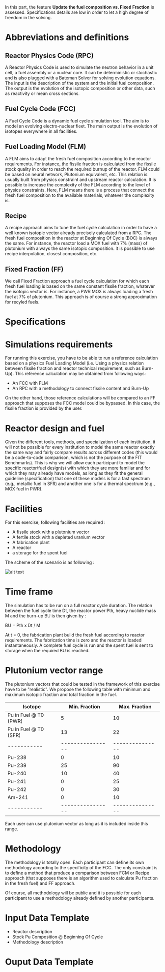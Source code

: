 In this part, the feature **Update the fuel composition vs. Fixed Fraction** is assessed. Specifications details are low in order to let a high degree of freedom in the solving. 

[//]: # (-------------------------------------------------------------------------------------------------------)
[//]: # (-------------------------------------------------------------------------------------------------------)
# Abbreviations and definitions
[//]: # (-------------------------------------------------------------------------------------------------------)
[//]: # (-------------------------------------------------------------------------------------------------------)

## Reactor Physics Code (RPC)

A Reactor Physics Code is used to simulate the neutron behavior in a unit cell, a fuel assembly or a nuclear core. It can be deterministic or stochastic and is also plugged with a Bateman Solver for solving evolution equations. The input is the description of the system and the initial fuel composition. The output is the evolution of the isotopic composition or other data, such as reactivity or mean cross sections. 

## Fuel Cycle Code (FCC)

A Fuel Cycle Code is a dynamic fuel cycle simulation tool. The aim is to model an evolving electro-nuclear fleet. The main output is the evolution of isotopes everywhere in all facilities.

## Fuel Loading Model (FLM)

A FLM aims to adapt the fresh fuel composition according to the reactor requirements. For instance, the fissile fraction is calculated from the fissile stock quality in order to reach the required burnup of the reactor. FLM could be based on neural network, Plutonium equivalent, etc. This relation is usually built from physics constraint and upstream reactor calculation. It is possible to increase the complexity of the FLM according to the level of physics constraints. Here, FLM means there is a process that connect the fresh fuel composition to the available materials, whatever the complexity is.

## Recipe

A recipe approach aims to tune the fuel cycle calculation in order to have a well known isotopic vector already precisely calculated from a RPC. The fresh fuel composition in the reactor at Beginning Of Cycle (BOC) is always the same. For instance, the reactor load a MOX fuel with 7% (mass) of plutonium with always the same isotopic composition. It is possible to use recipe interpolation, closest composition, etc.  

## Fixed Fraction (FF)

We call Fixed Fraction approach a fuel cycle calculation for which each fresh fuel loading is based on the same constant fissile fraction, whatever the isotopic vector is. For instance, a PWR MOX is always loading a fresh fuel at 7% of plutonium. This approach is of course a strong approximation for recyled fuels.

[//]: # (-------------------------------------------------------------------------------------------------------)
[//]: # (-------------------------------------------------------------------------------------------------------)
# Specifications
[//]: # (-------------------------------------------------------------------------------------------------------)
[//]: # (-------------------------------------------------------------------------------------------------------)

# Simulations requirements

For running this exercise, you have to be able to run a reference calculation based on a physics Fuel Loading Model (i.e. Using a physics relation between fissile fraction and reactor technical requirement, such as Burn-Up). This reference calculation may be obtained from following ways:

- An FCC with FLM 
- An RPC with a methodology to connect fissile content and Burn-Up

On the other hand, those reference calculations will be compared to an FF approach that supposes the FCC model could be bypassed. In this case, the fissile fraction is provided by the user. 

# Reactor design and fuel

Given the different tools, methods, and specialization of each institution, it will not be possible for every institution to model the same reactor exactly the same way and fairly compare results across different codes (this would be a code-to-code comparison, which is not the purpose of the FIT Benchmarks). This is why we will allow each participant to model the specific reactor/fuel design(s) with which they are more familiar and for which they may already have models, as long as they fit the general guideline (specification) that one of these models is for a fast spectrum (e.g., metallic fuel in SFR) and another one is for a thermal spectrum (e.g., MOX fuel in PWR).

# Facilities 

For this exercise, following facilities are required : 

- A fissile stock with a plutonium vector
- A fertile stock with a depleted uranium vector
- A fabrication plant
- A reactor
- a storage for the spent fuel

The scheme of the scenario is as following :

![alt text](https://github.com/thiollie/FITProject/blob/master/FIG/Feat_1.png)

# Time frame

The simulation has to be run on a full reactor cycle duration. The relation between the fuel cycle time Dt, the reactor power Pth, heavy nuclide mass M and the burn-up BU is then given by : 

BU = Pth x Dt / M

At t = 0, the fabrication plant build the fresh fuel according to reactor requirements. The fabrication time is zero and the reactor is loaded instantaneously. A complete fuel cycle is run and the spent fuel is sent to storage when the required BU is reached.

# Plutonium vector range

The plutonium vectors that could be tested in the framework of this exercise have to be "realistic". We propose the following table with minimum and maximum isotopic fraction and total fraction in the fuel. 

| Isotope   | Min. Fraction  | Max. Fraction |
|-----------|----------------|---------------|
| Pu in Fuel @ T0 (PWR) | 5  | 10            |
| Pu in Fuel @ T0 (SFR) | 13 | 22            |
|-----------|----------------|---------------|
| Pu-238    | 0              | 10            |
| Pu-239    | 25             | 90            |
| Pu-240    | 10             | 40            |
| Pu-241    | 0              | 25            |
| Pu-242    | 0              | 30            |
| Am-241    | 0              | 10            |
|-----------|----------------|---------------|

Each user can use plutonium vector as long as it is included inside this range.

# Methodology 

The methodology is totally open. Each participant can define its own methodology according to the specificity of the FCC. The only constraint is to define a method that produce a comparison between FCM or Recipe approach (that supposes there is an algorithm used to calculate Pu fraction in the fresh fuel) and FF approach.

Of course, all methodology will be public and it is possible for each participant to use a methodology already defined by another participants.

# Input Data Template

- Reactor description
- Stock Pu Composition @ Beginning Of Cycle
- Methodology description

# Ouput Data Template

